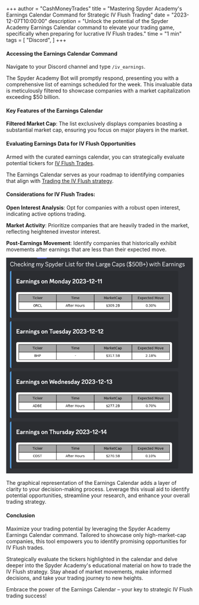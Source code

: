 +++
author = "CashMoneyTrades"
title = "Mastering Spyder Academy's Earnings Calendar Command for Strategic IV Flush Trading"
date = "2023-12-07T10:00:00"
description = "Unlock the potential of the Spyder Academy Earnings Calendar command to elevate your trading game, specifically when preparing for lucrative IV Flush trades."
time = "1 min"
tags = [
   "Discord",
]
+++



#### Accessing the Earnings Calendar Command
Navigate to your Discord channel and type `/iv_earnings`. 

The Spyder Academy Bot will promptly respond, presenting you with a comprehensive list of earnings scheduled for the week. This invaluable data is meticulously filtered to showcase companies with a market capitalization exceeding $50 billion.

#### Key Features of the Earnings Calendar
**Filtered Market Cap**: The list exclusively displays companies boasting a substantial market cap, ensuring you focus on major players in the market.

#### Evaluating Earnings Data for IV Flush Opportunities
Armed with the curated earnings calendar, you can strategically evaluate potential tickers for [IV Flush Trades](/education/how-to-trade-the-iv-flush-strategy/). 

The Earnings Calendar serves as your roadmap to identifying companies that align with [Trading the IV Flush strategy](/education/how-to-trade-the-iv-flush-strategy/).

#### Considerations for IV Flush Trades:
**Open Interest Analysis**: Opt for companies with a robust open interest, indicating active options trading.

**Market Activity**: Prioritize companies that are heavily traded in the market, reflecting heightened investor interest.

**Post-Earnings Movement**: Identify companies that historically exhibit movements after earnings that are less than their expected move.

![Earnings Calendar](images/earnings.png)

The graphical representation of the Earnings Calendar adds a layer of clarity to your decision-making process. Leverage this visual aid to identify potential opportunities, streamline your research, and enhance your overall trading strategy.

#### Conclusion
Maximize your trading potential by leveraging the Spyder Academy Earnings Calendar command. Tailored to showcase only high-market-cap companies, this tool empowers you to identify promising opportunities for IV Flush trades.

Strategically evaluate the tickers highlighted in the calendar and delve deeper into the Spyder Academy's educational material on how to trade the IV Flush strategy. Stay ahead of market movements, make informed decisions, and take your trading journey to new heights.

Embrace the power of the Earnings Calendar – your key to strategic IV Flush trading success!
